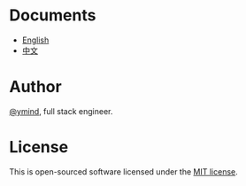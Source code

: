 # Documents

* [English](/en-us/)
* [中文](/zh-cn/)

# Author

[@ymind][6], full stack engineer.

# License

This is open-sourced software licensed under the [MIT license][9].

[6]: https://github.com/ymind
[9]: https://opensource.org/licenses/MIT
